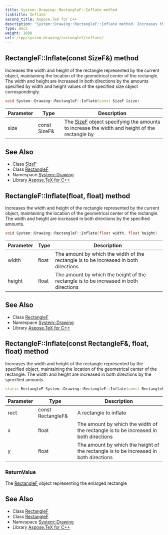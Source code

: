 ```yaml
---
title: System::Drawing::RectangleF::Inflate method
linktitle: Inflate
second_title: Aspose.TeX for C++
description: 'System::Drawing::RectangleF::Inflate method. Increases the width and height of the rectangle represented by the current object, maintaining the location of the geometrical center of the rectangle. The width and height are increased in both directions by the amounts specified by width and height values of the specified size object correspondingly in C++.'
type: docs
weight: 1600
url: /cpp/system.drawing/rectanglef/inflate/
---
```

## RectangleF::Inflate(const SizeF\&) method


Increases the width and height of the rectangle represented by the current object, maintaining the location of the geometrical center of the rectangle. The width and height are increased in both directions by the amounts specified by width and height values of the specified size object correspondingly.

```cpp
void System::Drawing::RectangleF::Inflate(const SizeF &size)
```


| Parameter | Type | Description |
| --- | --- | --- |
| size | const SizeF\& | The [SizeF](../../sizef/) object specifying the amounts to increase the width and height of the rectangle by |

## See Also

* Class [SizeF](../../sizef/)
* Class [RectangleF](../)
* Namespace [System::Drawing](../../)
* Library [Aspose.TeX for C++](../../../)
## RectangleF::Inflate(float, float) method


Increases the width and height of the rectangle represented by the current object, maintaining the location of the geometrical center of the rectangle. The width and height are increased in both directions by the specified amounts.

```cpp
void System::Drawing::RectangleF::Inflate(float width, float height)
```


| Parameter | Type | Description |
| --- | --- | --- |
| width | float | The amount by which the width of the rectangle is to be increased in both directions |
| height | float | The amount by which the height of the rectangle is to be increased in both directions |

## See Also

* Class [RectangleF](../)
* Namespace [System::Drawing](../../)
* Library [Aspose.TeX for C++](../../../)
## RectangleF::Inflate(const RectangleF\&, float, float) method


Increases the width and height of the rectangle represented by the specified object, maintaining the location of the geometrical center of the rectangle. The width and height are increased in both directions by the specified amounts.

```cpp
static RectangleF System::Drawing::RectangleF::Inflate(const RectangleF &rect, float x, float y)
```


| Parameter | Type | Description |
| --- | --- | --- |
| rect | const RectangleF\& | A rectangle to inflate |
| x | float | The amount by which the width of the rectangle is to be increased in both directions |
| y | float | The amount by which the height of the rectangle is to be increased in both directions |

### ReturnValue

The [RectangleF](../) object representing the enlarged rectangle

## See Also

* Class [RectangleF](../)
* Class [RectangleF](../)
* Namespace [System::Drawing](../../)
* Library [Aspose.TeX for C++](../../../)
